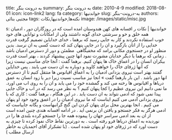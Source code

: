 title: به درونت بنگر
summary: به درونت بنگر
date: 2010-4-9
modified: 2018-08-01
icon:  icon-link2
lang: fa
category: خواندنیها
slug: به-درونت-بنگر
authors: مجتبی بنائی
tags: نکته‌ها,خواندنیها,نکات
image: /images/static/misc.jpg

s: خواندنیها | نکات ر افسانه های کهن هندوستان امده است که در روزگاران دور ، ادمیان همه خلق و خو و سرشتی خدای گونه داشتند ولی از امکانات و توانایی های خود خوب استفاده نکردند و کار به جایی رسید که برهما ، خدای خدایاین تصمیم گرفت قدرت خدایی را از انان بازگیرد و ان را در جایی پنهان کند که دست کسی به ان نرسد. بدین منظور او در جستجوی مکانی برامد که مخفیگاهی  مطمئن و دور از دسترس ادمیان باشد . زمانی که برهما یا دیگر خدایان مشورت نمود انها چنین پیشنهاد کردند ، بهتر است قدرت بیکران انسان را در اعماق خاک ها پنهان کنیم. برهما گفت : آنجا جای مناسبی نیست زیرا که آنها ژرفای خاک را خواهند کاوید و دوباره به ان دست می یابند . پس خدایاین گفتند بهتر است نیروی یزدانی ادمیان را به اعماق اقیانوس ها منتقل کنیم تا از دسترس انها دور باشد . این بار بارهما گفت » انجا نیز مناسب نسیت زیرا دیر یا زود انسان به عمق دریاها و اقیانوس ها رخنه می کند و گمشده خود را می یابد و ان را به روی اب می اورد. ما نمی دانیم این نیروی عظیم را کجا پنهان کنیم ؟ به نظر می رسد که در اب و خاک جایی پیدا نمی شود که ادمی نتواند به ان دست یابد . در این هنگام ، برهما گفت : کاری که با نیروی یزدانی آدمی می کنیم ایناست که ما نیروی ادمیان را در اعمق وجود خود او پنهان می کنیم . انجا بهترین محل برای پنهان کردن این گنج گرانبهاست و یگانه جاییاست که ادمی هرگز به فکر جستجو و یافتن ان برنمی اید . در ادامه افسانه هندی چنین امده است از ان به بعد ادمی سراسر جهان را پیموده همه جا را جستجو کرده بلندی ها را در نوردیده به اعماق دریاها فرو رفته است . به دورترین نقاط خاک نفوذ کرده تا چیزی به دست اورد که در ژرفای خود او پنهان شده است .  (با تشکراز آقای احمدیان به خاطر ارسال مطلب )